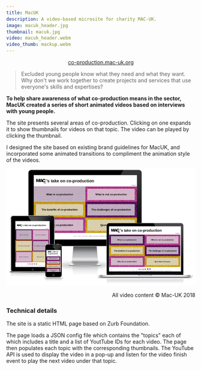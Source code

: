 ```yaml
---
title: MacUK
description: A video-based microsite for charity MAC-UK.
image: macuk_header.jpg
thumbnail: macuk.jpg
video: macuk_header.webm
video_thumb: mackup.webm
---
```


<p style="text-align: center;"><a class="button" href="https://co-production.mac-uk.org/" target="_blank">co-production.mac-uk.org</a></p>

> Excluded young people know what they need and what they want. Why don't we work together to create projects and services that use everyone's skills and expertises?

**To help share awareness of what co-production means in the sector, MacUK created a series of short animated videos based on interviews with young people.**

The site presents several areas of co-production. Clicking on one expands it to show thumbnails for videos on that topic. The video can be played by clicking the thumbnail.

I designed the site based on existing brand guidelines for MacUK, and incorporated some animated transitions to compliment the animation style of the videos.

<p style="text-align: center;"><a href="https://co-production.mac-uk.org/" target="_blank"><img src="/assets/images/macuk.png"></a></p><p style="text-align: right;">All video content © Mac-UK 2018</p>

### Technical details

The site is a static HTML page based on Zurb Foundation.</p><p>The page loads a JSON config file which contains the "topics" each of which includes a title and a list of YoutTube IDs for each video. The page then populates each topic with the corresponding thumbnails. The YouTube API is used to display the video in a pop-up and listen for the video finish event to play the next video under that topic.
